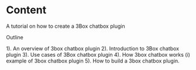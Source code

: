 # Content
A tutorial on how to create a 3Box chatbox plugin

Outline 

1). An overview of 3box chatbox plugin
2). Introduction to 3Box chatbox plugin
3). Use cases of 3Box chatbox plugin
4). How 3box chatbox works
(i) example of 3box chatbox plugin
5). How to build a 3box chatbox plugin.
